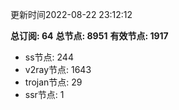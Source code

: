 更新时间2022-08-22 23:12:12

**总订阅: 64**
**总节点: 8951**
**有效节点: 1917**
- ss节点: 244
- v2ray节点: 1643
- trojan节点: 29
- ssr节点: 1
